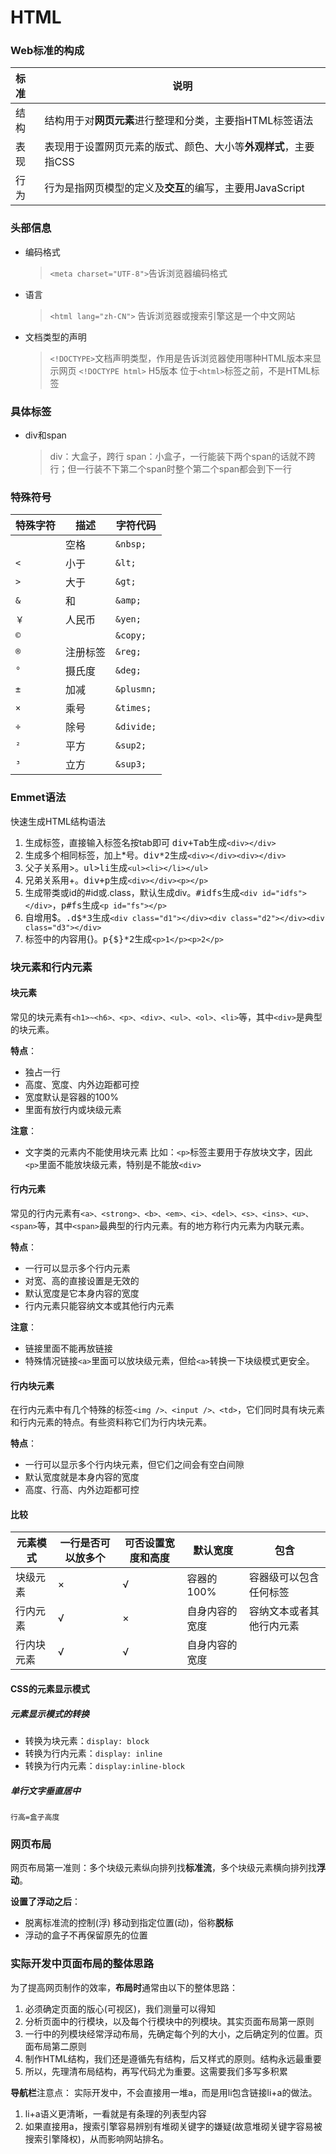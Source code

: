 <!--
 * @Author: LetMeFly
 * @Date: 2021-12-29 11:12:19
 * @LastEditors: LetMeFly
 * @LastEditTime: 2022-01-03 11:41:47
-->
# HTML

### Web标准的构成

| 标准 | 说明                                                         |
| :--- | ------------------------------------------------------------ |
| 结构 | 结构用于对**网页元素**进行整理和分类，主要指HTML标签语法     |
| 表现 | 表现用于设置网页元素的版式、颜色、大小等**外观样式**，主要指CSS |
| 行为 | 行为是指网页模型的定义及**交互**的编写，主要用JavaScript     |

### 头部信息

+ 编码格式
  > ```<meta charset="UTF-8">```告诉浏览器编码格式
+ 语言
  > ```<html lang="zh-CN">``` 告诉浏览器或搜索引擎这是一个中文网站
+ 文档类型的声明
  > ```<!DOCTYPE>```文档声明类型，作用是告诉浏览器使用哪种HTML版本来显示网页
  > ```<!DOCTYPE html>``` H5版本
  > 位于```<html>```标签之前，不是HTML标签

### 具体标签
+ div和span
  > div：大盒子，跨行
  > span：小盒子，一行能装下两个span的话就不跨行；但一行装不下第二个span时整个第二个span都会到下一行


### 特殊符号

|特殊字符|描述|字符代码|
| -- |--|--|
|``` ```|空格|```&nbsp;```|
|```<```|小于|```&lt;```|
|```>```|大于|```&gt;```|
|```&```|和|```&amp;```|
|```￥```|人民币|```&yen;```|
|```©```||```&copy;```|
|```®```|注册标签|```&reg;```|
|```°```|摄氏度|```&deg;```|
|```±```|加减|```&plusmn;```|
|```×```|乘号|```&times;```|
|```÷```|除号|```&divide;```|
|```²```|平方|```&sup2;```|
|```³```|立方|```&sup3;```|

### Emmet语法
快速生成HTML结构语法
1. 生成标签，直接输入标签名按tab即可 <kbd>div+Tab</kbd>生成```<div></div>```
2. 生成多个相同标签，加上\*号。<kbd>div*2</kbd>生成```<div></div><div></div>```
3. 父子关系用\>。<kbd>ul>li</kbd>生成```<ul><li></li></ul>```
4. 兄弟关系用\+。<kbd>div+p</kbd>生成```<div></div><p></p>```
5. 生成带类或id的#id或.class，默认生成div。<kbd>#idfs</kbd>生成```<div id="idfs"></div>```，<kbd>p#fs</kbd>生成```<p id="fs"></p>```
6. 自增用\$。<kbd>.d$*3</kbd>生成```<div class="d1"></div><div class="d2"></div><div class="d3"></div>```
7. 标签中的内容用\{\}。<kbd>p{$}*2</kbd>生成```<p>1</p><p>2</p>```

### 块元素和行内元素
#### 块元素
常见的块元素有```<h1>~<h6>、<p>、<div>、<ul>、<ol>、<li>```等，其中```<div>```是典型的块元素。

**特点**：
+ 独占一行
+ 高度、宽度、内外边距都可控
+ 宽度默认是容器的100%
+ 里面有放行内或块级元素

**注意**：
+ 文字类的元素内不能使用块元素
  比如：```<p>```标签主要用于存放块文字，因此```<p>```里面不能放块级元素，特别是不能放```<div>```

#### 行内元素
常见的行内元素有```<a>、<strong>、<b>、<em>、<i>、<del>、<s>、<ins>、<u>、<span>```等，其中```<span>```最典型的行内元素。有的地方称行内元素为内联元素。

**特点**：
+ 一行可以显示多个行内元素
+ 对宽、高的直接设置是无效的
+ 默认宽度是它本身内容的宽度
+ 行内元素只能容纳文本或其他行内元素

**注意**：
+ 链接里面不能再放链接
+ 特殊情况链接```<a>```里面可以放块级元素，但给```<a>```转换一下块级模式更安全。

#### 行内块元素
在行内元素中有几个特殊的标签```<img />、<input />、<td>```，它们同时具有块元素和行内元素的特点。有些资料称它们为行内块元素。

**特点**：
+ 一行可以显示多个行内块元素，但它们之间会有空白间隙
+ 默认宽度就是本身内容的宽度
+ 高度、行高、内外边距都可控

#### 比较
|元素模式|一行是否可以放多个|可否设置宽度和高度|默认宽度|包含|
|--|--|--|--|--|
|块级元素|×|√|容器的100%|容器级可以包含任何标签|
|行内元素|√|×|自身内容的宽度|容纳文本或者其他行内元素|
|行内块元素|√|√|自身内容的宽度||

#### CSS的元素显示模式
##### 元素显示模式的转换
+ 转换为块元素：```display: block```
+ 转换为行内元素：```display: inline```
+ 转换为行内元素：```display:inline-block```

##### 单行文字垂直居中
```行高=盒子高度```


### 网页布局

网页布局第一准则：多个块级元素纵向排列找**标准流**，多个块级元素横向排列找**浮动**。

**设置了浮动之后**：
+ 脱离标准流的控制(浮) 移动到指定位置(动)，俗称**脱标**
+ 浮动的盒子不再保留原先的位置

### 实际开发中页面布局的整体思路

为了提高网页制作的效率，**布局时**通常由以下的整体思路：
1. 必须确定页面的版心(可视区)，我们测量可以得知
2. 分析页面中的行模块，以及每个行模块中的列模块。其实页面布局第一原则
3. 一行中的列模块经常浮动布局，先确定每个列的大小，之后确定列的位置。页面布局第二原则
4. 制作HTML结构，我们还是遵循先有结构，后又样式的原则。结构永远最重要
5. 所以，先理清布局结构，再写代码尤为重要。这需要我们多写多积累

**导航栏**注意点：
实际开发中，不会直接用一堆a，而是用li包含链接li+a的做法。
1. li+a语义更清晰，一看就是有条理的列表型内容
2. 如果直接用a，搜索引擎容易辨别有堆砌关键字的嫌疑(故意堆砌关键字容易被搜索引擎降权)，从而影响网站排名。
